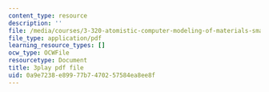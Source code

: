 ```yaml
---
content_type: resource
description: ''
file: /media/courses/3-320-atomistic-computer-modeling-of-materials-sma-5107-spring-2005/0a9e7238e89977b7470257584ea8ee8f_qOTTNo9iXJc.pdf
file_type: application/pdf
learning_resource_types: []
ocw_type: OCWFile
resourcetype: Document
title: 3play pdf file
uid: 0a9e7238-e899-77b7-4702-57584ea8ee8f
---
```

